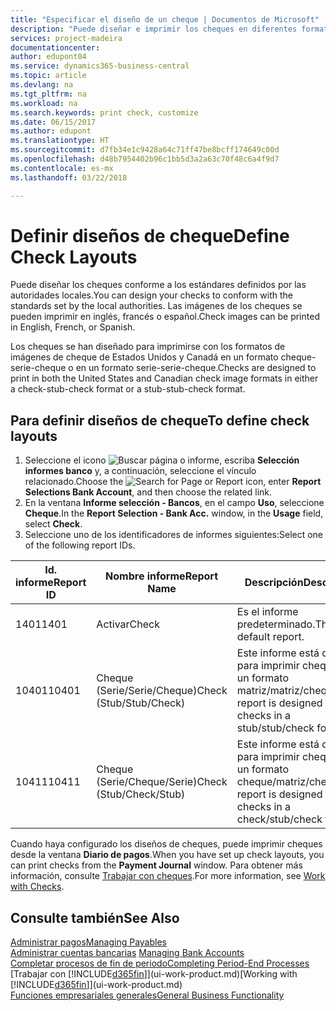 ```yaml
---
title: "Especificar el diseño de un cheque | Documentos de Microsoft"
description: "Puede diseñar e imprimir los cheques en diferentes formatos para cumplir los estándares."
services: project-madeira
documentationcenter: 
author: edupont04
ms.service: dynamics365-business-central
ms.topic: article
ms.devlang: na
ms.tgt_pltfrm: na
ms.workload: na
ms.search.keywords: print check, customize
ms.date: 06/15/2017
ms.author: edupont
ms.translationtype: HT
ms.sourcegitcommit: d7fb34e1c9428a64c71ff47be8bcff174649c00d
ms.openlocfilehash: d48b7954402b96c1bb5d3a2a63c70f48c6a4f9d7
ms.contentlocale: es-mx
ms.lasthandoff: 03/22/2018

---
```

# <a name="define-check-layouts"></a><span data-ttu-id="63211-103">Definir diseños de cheque</span><span class="sxs-lookup"><span data-stu-id="63211-103">Define Check Layouts</span></span>
<span data-ttu-id="63211-104">Puede diseñar los cheques conforme a los estándares definidos por las autoridades locales.</span><span class="sxs-lookup"><span data-stu-id="63211-104">You can design your checks to conform with the standards set by the local authorities.</span></span> <span data-ttu-id="63211-105">Las imágenes de los cheques se pueden imprimir en inglés, francés o español.</span><span class="sxs-lookup"><span data-stu-id="63211-105">Check images can be printed in English, French, or Spanish.</span></span>

<span data-ttu-id="63211-106">Los cheques se han diseñado para imprimirse con los formatos de imágenes de cheque de Estados Unidos y Canadá en un formato cheque-serie-cheque o en un formato serie-serie-cheque.</span><span class="sxs-lookup"><span data-stu-id="63211-106">Checks are designed to print in both the United States and Canadian check image formats in either a check-stub-check format or a stub-stub-check format.</span></span>

## <a name="to-define-check-layouts"></a><span data-ttu-id="63211-107">Para definir diseños de cheque</span><span class="sxs-lookup"><span data-stu-id="63211-107">To define check layouts</span></span>
1. <span data-ttu-id="63211-108">Seleccione el icono ![Buscar página o informe](media/ui-search/search_small.png "icono Buscar página o informe"), escriba **Selección informes banco** y, a continuación, seleccione el vínculo relacionado.</span><span class="sxs-lookup"><span data-stu-id="63211-108">Choose the ![Search for Page or Report](media/ui-search/search_small.png "Search for Page or Report icon") icon, enter **Report Selections Bank Account**, and then choose the related link.</span></span>
2. <span data-ttu-id="63211-109">En la ventana **Informe selección - Bancos**, en el campo **Uso**, seleccione **Cheque**.</span><span class="sxs-lookup"><span data-stu-id="63211-109">In the **Report Selection - Bank Acc.** window, in the **Usage** field, select **Check**.</span></span>
3. <span data-ttu-id="63211-110">Seleccione uno de los identificadores de informes siguientes:</span><span class="sxs-lookup"><span data-stu-id="63211-110">Select one of the following report IDs.</span></span>

| <span data-ttu-id="63211-111">Id. informe</span><span class="sxs-lookup"><span data-stu-id="63211-111">Report ID</span></span> | <span data-ttu-id="63211-112">Nombre informe</span><span class="sxs-lookup"><span data-stu-id="63211-112">Report Name</span></span> | <span data-ttu-id="63211-113">Descripción</span><span class="sxs-lookup"><span data-stu-id="63211-113">Description</span></span> |
| --- | --- | --- |
| <span data-ttu-id="63211-114">1401</span><span class="sxs-lookup"><span data-stu-id="63211-114">1401</span></span> |<span data-ttu-id="63211-115">Activar</span><span class="sxs-lookup"><span data-stu-id="63211-115">Check</span></span> |<span data-ttu-id="63211-116">Es el informe predeterminado.</span><span class="sxs-lookup"><span data-stu-id="63211-116">This is the default report.</span></span> |
| <span data-ttu-id="63211-117">10401</span><span class="sxs-lookup"><span data-stu-id="63211-117">10401</span></span> |<span data-ttu-id="63211-118">Cheque (Serie/Serie/Cheque)</span><span class="sxs-lookup"><span data-stu-id="63211-118">Check (Stub/Stub/Check)</span></span> |<span data-ttu-id="63211-119">Este informe está diseñado para imprimir cheques en un formato matriz/matriz/cheque.</span><span class="sxs-lookup"><span data-stu-id="63211-119">This report is designed to print checks in a stub/stub/check format.</span></span> |
| <span data-ttu-id="63211-120">10411</span><span class="sxs-lookup"><span data-stu-id="63211-120">10411</span></span> |<span data-ttu-id="63211-121">Cheque (Serie/Cheque/Serie)</span><span class="sxs-lookup"><span data-stu-id="63211-121">Check (Stub/Check/Stub)</span></span> |<span data-ttu-id="63211-122">Este informe está diseñado para imprimir cheques en un formato cheque/matriz/cheque.</span><span class="sxs-lookup"><span data-stu-id="63211-122">This report is designed to print checks in a check/stub/check format.</span></span> |

<span data-ttu-id="63211-123">Cuando haya configurado los diseños de cheques, puede imprimir cheques desde la ventana **Diario de pagos**.</span><span class="sxs-lookup"><span data-stu-id="63211-123">When you have set up check layouts, you can print checks from the **Payment Journal** window.</span></span> <span data-ttu-id="63211-124">Para obtener más información, consulte [Trabajar con cheques](payables-how-work-checks.md).</span><span class="sxs-lookup"><span data-stu-id="63211-124">For more information, see [Work with Checks](payables-how-work-checks.md).</span></span>

## <a name="see-also"></a><span data-ttu-id="63211-125">Consulte también</span><span class="sxs-lookup"><span data-stu-id="63211-125">See Also</span></span>
[<span data-ttu-id="63211-126">Administrar pagos</span><span class="sxs-lookup"><span data-stu-id="63211-126">Managing Payables</span></span>](payables-manage-payables.md)  
<span data-ttu-id="63211-127">[Administrar cuentas bancarias](bank-manage-bank-accounts.md) </span><span class="sxs-lookup"><span data-stu-id="63211-127">[Managing Bank Accounts](bank-manage-bank-accounts.md) </span></span>  
[<span data-ttu-id="63211-128">Completar procesos de fin de periodo</span><span class="sxs-lookup"><span data-stu-id="63211-128">Completing Period-End Processes</span></span>](year-how-complete-period-end-processes.md)  
<span data-ttu-id="63211-129">[Trabajar con [!INCLUDE[d365fin](includes/d365fin_md.md)]](ui-work-product.md)</span><span class="sxs-lookup"><span data-stu-id="63211-129">[Working with [!INCLUDE[d365fin](includes/d365fin_md.md)]](ui-work-product.md)</span></span>  
[<span data-ttu-id="63211-130">Funciones empresariales generales</span><span class="sxs-lookup"><span data-stu-id="63211-130">General Business Functionality</span></span>](ui-across-business-areas.md)

